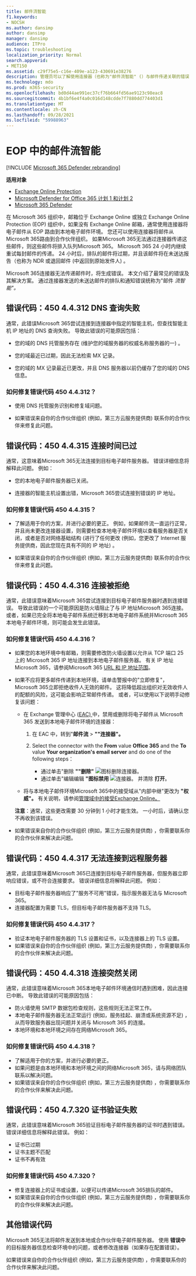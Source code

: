 ```yaml
---
title: 邮件流智能
f1.keywords:
- NOCSH
ms.author: dansimp
author: dansimp
manager: dansimp
audience: ITPro
ms.topic: troubleshooting
localization_priority: Normal
search.appverid:
- MET150
ms.assetid: c29f75e5-c16e-409e-a123-430691e38276
description: 管理员可以了解使用连接器（也称为"邮件流智能" (）与邮件传递关联的错误) 。
ms.technology: mdo
ms.prod: m365-security
ms.openlocfilehash: bd0d44ae991ec37cf76b664fd56ae9123c98eac8
ms.sourcegitcommit: 4b1bf6e4f4a0c016d148cdde7f7880dd774403d1
ms.translationtype: MT
ms.contentlocale: zh-CN
ms.lasthandoff: 09/28/2021
ms.locfileid: "59988963"
---
```

# <a name="mail-flow-intelligence-in-eop"></a>EOP 中的邮件流智能

[!INCLUDE [Microsoft 365 Defender rebranding](../includes/microsoft-defender-for-office.md)]

**适用对象**
- [Exchange Online Protection](exchange-online-protection-overview.md)
- [Microsoft Defender for Office 365 计划 1 和计划 2](defender-for-office-365.md)
- [Microsoft 365 Defender](../defender/microsoft-365-defender.md)

在 Microsoft 365 组织中，邮箱位于 Exchange Online 或独立 Exchange Online Protection (EOP) 组织中，如果没有 Exchange Online 邮箱，通常使用连接器将电子邮件从 EOP 路由到本地电子邮件环境。 您还可以使用连接器将邮件从 Microsoft 365路由到合作伙伴组织。 如果Microsoft 365无法通过连接器传递这些邮件，则这些邮件将排入队列Microsoft 365。 Microsoft 365 24 小时内继续重试每封邮件的传递。 24 小时后，排队的邮件将过期，并且该邮件将在未送达报告（也称为 NDR 或退回邮件 (中返回到原始发件人) 。

Microsoft 365连接器无法传递邮件时，将生成错误。 本文介绍了最常见的错误及其解决方案。 通过连接器发送的未送达邮件的排队和通知错误统称为"邮件 _流智能"。_

## <a name="error-code-450-44312-dns-query-failed"></a>错误代码：450 4.4.312 DNS 查询失败

通常，此错误Microsoft 365尝试连接到连接器中指定的智能主机，但查找智能主机 IP 地址的 DNS 查询失败。 导致此错误的可能原因包括：

- 您的域的 DNS 托管服务存在 (维护您的域服务器的权威名称服务器的一) 。

- 您的域最近已过期，因此无法检索 MX 记录。

- 您的域的 MX 记录最近已更改，并且 DNS 服务器以前仍缓存了您的域的 DNS 信息。

### <a name="how-do-i-fix-error-code-450-44312"></a>如何修复错误代码 450 4.4.312？

- 使用 DNS 托管服务识别和修复域问题。

- 如果错误来自你的合作伙伴组织 (例如，第三方云服务提供商) 联系你的合作伙伴来修复此问题。

## <a name="error-code-450-44315-connection-timed-out"></a>错误代码：450 4.4.315 连接时间已过

通常，这意味着Microsoft 365无法连接到目标电子邮件服务器。 错误详细信息将解释此问题。 例如：

- 您的本地电子邮件服务器已关闭。

- 连接器的智能主机设置出错，Microsoft 365尝试连接到错误的 IP 地址。

### <a name="how-do-i-fix-error-code-450-44315"></a>如何修复错误代码 450 4.4.315？

- 了解适用于你的方案，并进行必要的更正。 例如，如果邮件流一直运行正常，并且尚未更改连接器设置，则需要检查本地电子邮件环境以查看服务器是否关闭，或者是否对网络基础结构 (进行了任何更改 (例如，您更改了 Internet 服务提供商，因此您现在具有不同的 IP 地址) 。

- 如果错误来自你的合作伙伴组织 (例如，第三方云服务提供商) 联系你的合作伙伴来修复此问题。

## <a name="error-code-450-44316-connection-refused"></a>错误代码：450 4.4.316 连接被拒绝

通常，此错误意味着Microsoft 365尝试连接到目标电子邮件服务器时遇到连接错误。 导致此错误的一个可能原因是防火墙阻止了与 IP 地址Microsoft 365连接。 或者，如果已完全将本地电子邮件系统迁移到本地电子邮件系统并Microsoft 365本地电子邮件环境，则可能会发生此错误。

### <a name="how-do-i-fix-error-code-450-44316"></a>如何修复错误代码 450 4.4.316？

- 如果您的本地环境中有邮箱，则需要修改防火墙设置以允许从 TCP 端口 25 上的 Microsoft 365 IP 地址连接到本地电子邮件服务器。 有关 IP 地址Microsoft 365，请参阅Microsoft 365 [URL 和 IP 地址范围](../../enterprise/urls-and-ip-address-ranges.md)。

- 如果不应将更多邮件传递到本地环境，请单击警报中的"立即修复"，Microsoft 365立即拒绝收件人无效的邮件。 这将降低超出组织对无效收件人的配额的风险，这可能会影响正常邮件传递。 或者，可以使用以下说明手动修复该问题：

  - 在 Exchange 管理中心 ([EAC) ](/Exchange/exchange-admin-center)中，禁用或删除将电子邮件从 Microsoft 365 发送到本地电子邮件环境的连接器：

    1. 在 EAC 中，转到"**邮件流** \> **""连接器"。**

    2. Select the connector with the **From** value **Office 365** and the **To** value **Your organization's email server** and do one of the following steps：
       - 通过单击"删除 **""删除"** ![ 图标删除连接器。](../../media/adf01106-cc79-475c-8673-065371c1897b.gif)
       - 通过单击"编辑编辑 **"图标禁用** ![ 连接器。](../../media/ebd260e4-3556-4fb0-b0bb-cc489773042c.gif) 并清除 **打开**。

  - 将与本地电子邮件环境Microsoft 365中的接受域从"内部中继"更改为 **"权威"。**  有关说明，请参阅[管理域中的接受Exchange Online。](/exchange/mail-flow-best-practices/manage-accepted-domains/manage-accepted-domains)

  **注意**：通常，这些更改需要 30 分钟到 1 小时才能生效。 一小时后，请确认您不再收到该错误。

- 如果错误来自你的合作伙伴组织 (例如，第三方云服务提供商) ，你需要联系你的合作伙伴来解决此问题。

## <a name="error-code-450-44317-cannot-connect-to-remote-server"></a>错误代码：450 4.4.317 无法连接到远程服务器

通常，此错误意味着Microsoft 365已连接到目标电子邮件服务器，但服务器立即响应错误，或不符合连接要求。 错误详细信息将解释此问题。 例如：

- 目标电子邮件服务器响应了"服务不可用"错误，指示服务器无法与 Microsoft 365。
- 连接器配置为需要 TLS，但目标电子邮件服务器不支持 TLS。

### <a name="how-do-i-fix-error-code-450-44317"></a>如何修复错误代码 450 4.4.317？

- 验证本地电子邮件服务器的 TLS 设置和证书，以及连接器上的 TLS 设置。
- 如果错误来自你的合作伙伴组织 (例如，第三方云服务提供商) ，你需要联系你的合作伙伴来解决此问题。

## <a name="error-code-450-44318-connection-was-closed-abruptly"></a>错误代码：450 4.4.318 连接突然关闭

通常，此错误意味着Microsoft 365本地电子邮件环境通信时遇到困难，因此连接已中断。 导致此错误的可能原因包括：

- 防火墙使用 SMTP 数据包检查规则，这些规则无法正常工作。
- 本地电子邮件服务器无法正常运行 (例如，服务挂起、崩溃或系统资源不足) ，从而导致服务器出现问题并关闭与 Microsoft 365 的连接。
- 本地环境和本地环境之间存在网络Microsoft 365。

### <a name="how-do-i-fix-error-code-450-44318"></a>如何修复错误代码 450 4.4.318？

- 了解适用于你的方案，并进行必要的更正。
- 如果问题是由本地环境和本地环境之间的网络Microsoft 365，请与网络团队联系以解决问题。
- 如果错误来自你的合作伙伴组织 (例如，第三方云服务提供商) ，你需要联系你的合作伙伴来解决此问题。

## <a name="error-code-450-47320-certificate-validation-failed"></a>错误代码：450 4.7.320 证书验证失败

通常，此错误意味着Microsoft 365验证目标电子邮件服务器的证书时遇到错误。 错误详细信息将解释此错误。 例如：

- 证书已过期
- 证书主题不匹配
- 证书不再有效

### <a name="how-do-i-fix-error-code-450-47320"></a>如何修复错误代码 450 4.7.320？

- 修复连接器上的证书或设置，以便可以传递Microsoft 365排队的邮件。
- 如果错误来自你的合作伙伴组织 (例如，第三方云服务提供商) ，你需要联系你的合作伙伴来解决此问题。

## <a name="other-error-codes"></a>其他错误代码

Microsoft 365无法将邮件发送到本地或合作伙伴电子邮件服务器。 使用 **错误中** 的目标服务器信息检查环境中的问题，或者修改连接器（如果存在配置错误）。

如果错误来自你的合作伙伴组织 (例如，第三方云服务提供商) ，你需要联系你的合作伙伴来解决此问题。
